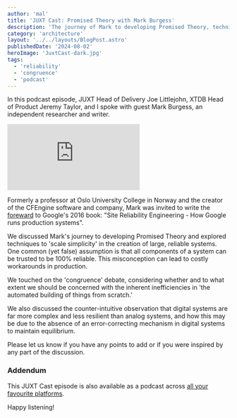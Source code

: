 ```yaml
---
author: 'mal'
title: 'JUXT Cast: Promised Theory with Mark Burgess'
description: 'The journey of Mark to developing Promised Theory, techniques scaling simplicity to build reliable systems, and much more'
category: 'architecture'
layout: '../../layouts/BlogPost.astro'
publishedDate: '2024-08-02'
heroImage: 'JuxtCast-dark.jpg'
tags:
  - 'reliability'
  - 'congruence'
  - 'podcast'
---
```


In this podcast episode, JUXT Head of Delivery Joe Littlejohn, XTDB Head of Product Jeremy Taylor, and I spoke with guest Mark Burgess, an independent researcher and writer.

<iframe class='aspect-video w-full' src="https://www.youtube.com/embed/Q4GTpkPzioc?si=-0bodVC0iG5U-Rab" title="YouTube video player" frameborder="0" allow="accelerometer; autoplay; clipboard-write; encrypted-media; gyroscope; picture-in-picture; web-share" referrerpolicy="strict-origin-when-cross-origin" allowfullscreen></iframe>

Formerly a professor at Oslo University College in Norway and the creator of the CFEngine software and company, Mark was invited to write the [foreward](https://sre.google/sre-book/foreword/) to Google's 2016 book: "Site Reliability Engineering - How Google runs production systems".

We discussed Mark's journey to developing Promised Theory and explored techniques to 'scale simplicity' in the creation of large, reliable systems. One common (yet false) assumption is that all components of a system can be trusted to be 100% reliable. This misconception can lead to costly workarounds in production.

We touched on the 'congruence' debate, considering whether and to what extent we should be concerned with the inherent inefficiencies in 'the automated building of things from scratch.'

We also discussed the counter-intuitive observation that digital systems are far more complex and less resilient than analog systems, and how this may be due to the absence of an error-correcting mechanism in digital systems to maintain equilibrium.

Please let us know if you have any points to add or if you were inspired by any part of the discussion.

### Addendum

This JUXT Cast episode is also available as a podcast across [all your favourite platforms](https://pnc.st/s/juxt-cast/317a3071/promised-theory-with-mark-burgess).

Happy listening!
